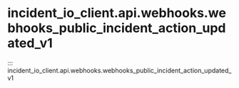 # incident_io_client.api.webhooks.webhooks_public_incident_action_updated_v1

::: incident_io_client.api.webhooks.webhooks_public_incident_action_updated_v1